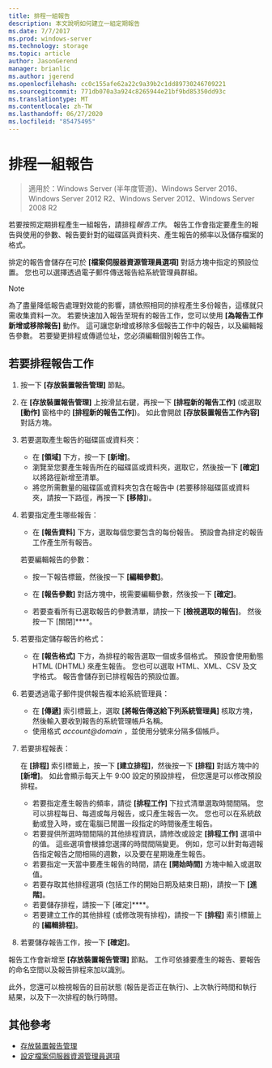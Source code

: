 ```yaml
---
title: 排程一組報告
description: 本文說明如何建立一組定期報告
ms.date: 7/7/2017
ms.prod: windows-server
ms.technology: storage
ms.topic: article
author: JasonGerend
manager: brianlic
ms.author: jgerend
ms.openlocfilehash: cc0c155afe62a22c9a39b2c1dd89730246709221
ms.sourcegitcommit: 771db070a3a924c8265944e21bf9bd85350dd93c
ms.translationtype: MT
ms.contentlocale: zh-TW
ms.lasthandoff: 06/27/2020
ms.locfileid: "85475495"
---
```

# <a name="schedule-a-set-of-reports"></a>排程一組報告

> 適用於：Windows Server (半年度管道)、Windows Server 2016、Windows Server 2012 R2、Windows Server 2012、Windows Server 2008 R2

若要按照定期排程產生一組報告，請排程*報告工作*。 報告工作會指定要產生的報告與使用的參數、報告要針對的磁碟區與資料夾、產生報告的頻率以及儲存檔案的格式。

排定的報告會儲存在可於 **\[檔案伺服器資源管理員選項\]** 對話方塊中指定的預設位置。 您也可以選擇透過電子郵件傳送報告給系統管理員群組。

> [!Note]
> 為了盡量降低報告處理對效能的影響，請依照相同的排程產生多份報告，這樣就只需收集資料一次。 若要快速加入報告至現有的報告工作，您可以使用 **\[為報告工作新增或移除報告\]** 動作。 這可讓您新增或移除多個報告工作中的報告，以及編輯報告參數。 若要變更排程或傳遞位址，您必須編輯個別報告工作。

## <a name="to-schedule-a-report-task"></a>若要排程報告工作

1. 按一下 **\[存放裝置報告管理\]** 節點。

2. 在 **\[存放裝置報告管理\]** 上按滑鼠右鍵，再按一下 **\[排程新的報告工作\]** (或選取 **\[動作\]** 窗格中的 **\[排程新的報告工作\]**)。 如此會開啟 **\[存放裝置報告工作內容\]** 對話方塊。

3. 若要選取產生報告的磁碟區或資料夾：

   -   在 **\[領域\]** 下方，按一下 **\[新增\]**。
   -   瀏覽至您要產生報告所在的磁碟區或資料夾，選取它，然後按一下 **\[確定\]** 以將路徑新增至清單。
   -   將您所需數量的磁碟區或資料夾包含在報告中 (若要移除磁碟區或資料夾，請按一下路徑，再按一下 **\[移除\]**)。

4. 若要指定產生哪些報告：

   -  在 **\[報告資料\]** 下方，選取每個您要包含的每份報告。 預設會為排定的報告工作產生所有報告。

   若要編輯報告的參數：

   -   按一下報告標籤，然後按一下 **\[編輯參數\]**。
   -   在 **\[報告參數\]** 對話方塊中，視需要編輯參數，然後按一下 **\[確定\]**。

   -   若要查看所有已選取報告的參數清單，請按一下 **\[檢視選取的報告\]**。 然後按一下 [關閉]****。

5. 若要指定儲存報告的格式：

   -  在 **\[報告格式\]** 下方，為排程的報告選取一個或多個格式。 預設會使用動態 HTML (DHTML) 來產生報告。 您也可以選取 HTML、XML、CSV 及文字格式。 報告會儲存到已排程報告的預設位置。

6. 若要透過電子郵件提供報告複本給系統管理員：

   - 在 **\[傳遞\]** 索引標籤上，選取 **\[將報告傳送給下列系統管理員\]** 核取方塊，然後輸入要收到報告的系統管理帳戶名稱。
   - 使用格式 <em>account@domain</em> ，並使用分號來分隔多個帳戶。

7. 若要排程報表：

   在 **\[排程\]** 索引標籤上，按一下 **\[建立排程\]**，然後按一下 **\[排程\]** 對話方塊中的 **\[新增\]**。 如此會顯示每天上午 9:00 設定的預設排程， 但您還是可以修改預設排程。

   -   若要指定產生報告的頻率，請從 **\[排程工作\]** 下拉式清單選取時間間隔。
       您可以排程每日、每週或每月報告，或只產生報告一次。 您也可以在系統啟動或登入時，或在電腦已閒置一段指定的時間後產生報告。
   -   若要提供所選時間間隔的其他排程資訊，請修改或設定 **\[排程工作\]** 選項中的值。
       這些選項會根據您選擇的時間間隔變更。 例如，您可以針對每週報告指定報告之間相隔的週數，以及要在星期幾產生報告。
   -   若要指定一天當中要產生報告的時間，請在 **\[開始時間\]** 方塊中輸入或選取值。
   -   若要存取其他排程選項 (包括工作的開始日期及結束日期)，請按一下 **\[進階\]**。
   -   若要儲存排程，請按一下 [確定]****。
   -  若要建立工作的其他排程 (或修改現有排程)，請按一下 **\[排程\]** 索引標籤上的 **\[編輯排程\]**。

8. 若要儲存報告工作，按一下 **\[確定\]**。

報告工作會新增至 **\[存放裝置報告管理\]** 節點。 工作可依據要產生的報告、要報告的命名空間以及報告排程來加以識別。

此外，您還可以檢視報告的目前狀態 (報告是否正在執行)、上次執行時間和執行結果，以及下一次排程的執行時間。

## <a name="additional-references"></a>其他參考

-   [存放裝置報告管理](storage-reports-management.md)
-   [設定檔案伺服器資源管理員選項](setting-file-server-resource-manager-options.md)


